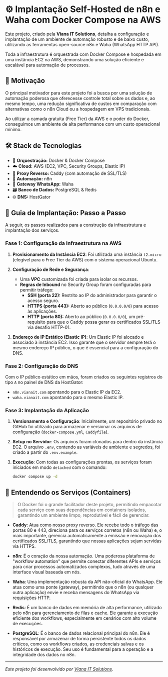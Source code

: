 # ⚙️ Implantação Self-Hosted de n8n e Waha com Docker Compose na AWS

Este projeto, criado pela **Viana IT Solutions**, detalha a configuração e implantação de um ambiente de automação robusto e de baixo custo, utilizando as ferramentas open-source n8n e Waha (WhatsApp HTTP API).

Toda a infraestrutura é orquestrada com Docker Compose e hospedada em uma instância EC2 na AWS, demonstrando uma solução eficiente e escalável para automação de processos.

## 🎯 Motivação

O principal motivador para este projeto foi a busca por uma solução de automação poderosa que oferecesse controle total sobre os dados e, ao mesmo tempo, uma redução significativa de custos em comparação com alternativas como o n8n Cloud ou a hospedagem em VPS tradicionais.

Ao utilizar a camada gratuita (Free Tier) da AWS e o poder do Docker, conseguimos um ambiente de alta performance com um custo operacional mínimo.

## 🛠️ Stack de Tecnologias

* 🐋 **Orquestração:** Docker & Docker Compose
* ☁️ **Cloud:** AWS (EC2, VPC, Security Groups, Elastic IP)
* 🔁 **Proxy Reverso:** Caddy (com automação de SSL/TLS)
* 🤖 **Automação:** n8n
* 💬 **Gateway WhatsApp:** Waha
* 🗃️ **Banco de Dados:** PostgreSQL & Redis
* 🌐 **DNS:** HostGator

## 🚀 Guia de Implantação: Passo a Passo

A seguir, os passos realizados para a construção da infraestrutura e implantação dos serviços.

### Fase 1: Configuração da Infraestrutura na AWS

1.  **Provisionamento da Instância EC2**: Foi utilizada uma instância `t2.micro` (elegível para o Free Tier da AWS) com o sistema operacional Ubuntu.

2.  **Configuração de Rede e Segurança**:
    * Uma **VPC** customizada foi criada para isolar os recursos.
    * **Regras de Inbound** no Security Group foram configuradas para permitir tráfego:
        * **SSH (porta 22):** Restrito ao IP do administrador para garantir o acesso seguro.
        * **HTTPS (porta 443):** Aberto ao público (`0.0.0.0/0`) para acesso às aplicações.
        * **HTTP (porta 80):** Aberto ao público (`0.0.0.0/0`), um pré-requisito para que o Caddy possa gerar os certificados SSL/TLS via desafio HTTP-01.

3.  **Endereço de IP Estático (Elastic IP)**: Um Elastic IP foi alocado e associado à instância EC2. Isso garante que o servidor sempre terá o mesmo endereço IP público, o que é essencial para a configuração do DNS.

### Fase 2: Configuração do DNS

Com o IP público estático em mãos, foram criados os seguintes registros do tipo `A` no painel de DNS da HostGator:
* `n8n.vianait.com` apontando para o Elastic IP da EC2.
* `waha.vianait.com` apontando para o mesmo Elastic IP.

### Fase 3: Implantação da Aplicação

1.  **Versionamento e Configuração**: Inicialmente, um repositório privado no GitHub foi utilizado para armazenar e versionar os arquivos de configuração (`docker-compose.yml`, `Caddyfile`).

2.  **Setup no Servidor**: Os arquivos foram clonados para dentro da instância EC2. O arquivo `.env`, contendo as variáveis de ambiente e segredos, foi criado a partir do `.env.example`.

3.  **Execução**: Com todas as configurações prontas, os serviços foram iniciados em modo `detached` com o comando:
    ```bash
    docker compose up -d
    ```

## 🐳 Entendendo os Serviços (Containers)

> O Docker foi o grande facilitador deste projeto, permitindo empacotar cada serviço com suas dependências em containers isolados, garantindo um ambiente limpo, reprodutível e fácil de gerenciar.

* **Caddy**: Atua como nosso proxy reverso. Ele recebe todo o tráfego das portas 80 e 443, direciona para os serviços corretos (n8n ou Waha) e, o mais importante, gerencia automaticamente a emissão e renovação dos certificados SSL/TLS, garantindo que nossas aplicações sejam servidas via HTTPS.

* **n8n**: É o coração da nossa automação. Uma poderosa plataforma de "workflow automation" que permite conectar diferentes APIs e serviços para criar processos automatizados complexos, tudo através de uma interface visual baseada em nós.

* **Waha**: Uma implementação robusta da API não-oficial do WhatsApp. Ele atua como uma ponte (gateway), permitindo que o n8n (ou qualquer outra aplicação) envie e receba mensagens do WhatsApp via requisições HTTP.

* **Redis**: É um banco de dados em memória de alta performance, utilizado pelo n8n para gerenciamento de filas e cache. Ele garante a execução eficiente dos workflows, especialmente em cenários com alto volume de execuções.

* **PostgreSQL**: É o banco de dados relacional principal do n8n. Ele é responsável por armazenar de forma persistente todos os dados críticos, como os workflows criados, as credenciais salvas e os históricos de execução. Seu uso é fundamental para a operação e a integridade dos dados no n8n.

---
*Este projeto foi desenvolvido por [Viana IT Solutions](vianait.com).*
